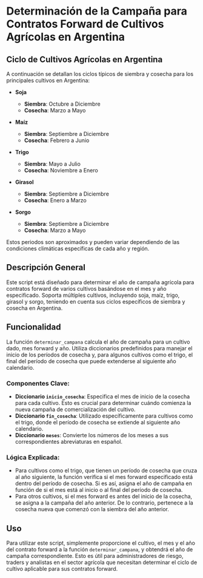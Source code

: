 # Determinación de la Campaña para Contratos Forward de Cultivos Agrícolas en Argentina

## Ciclo de Cultivos Agrícolas en Argentina
A continuación se detallan los ciclos típicos de siembra y cosecha para los principales cultivos en Argentina:

- **Soja**
  - **Siembra**: Octubre a Diciembre
  - **Cosecha**: Marzo a Mayo

- **Maíz**
  - **Siembra**: Septiembre a Diciembre
  - **Cosecha**: Febrero a Junio

- **Trigo**
  - **Siembra**: Mayo a Julio
  - **Cosecha**: Noviembre a Enero

- **Girasol**
  - **Siembra**: Septiembre a Diciembre
  - **Cosecha**: Enero a Marzo

- **Sorgo**
  - **Siembra**: Septiembre a Diciembre
  - **Cosecha**: Marzo a Mayo

Estos periodos son aproximados y pueden variar dependiendo de las condiciones climáticas específicas de cada año y región.

## Descripción General
Este script está diseñado para determinar el año de campaña agrícola para contratos forward de varios cultivos basándose en el mes y año especificado. Soporta múltiples cultivos, incluyendo soja, maíz, trigo, girasol y sorgo, teniendo en cuenta sus ciclos específicos de siembra y cosecha en Argentina.

## Funcionalidad
La función `determinar_campana` calcula el año de campaña para un cultivo dado, mes forward y año. Utiliza diccionarios predefinidos para manejar el inicio de los períodos de cosecha y, para algunos cultivos como el trigo, el final del período de cosecha que puede extenderse al siguiente año calendario.

### Componentes Clave:
- **Diccionario `inicio_cosecha`**: Especifica el mes de inicio de la cosecha para cada cultivo. Esto es crucial para determinar cuándo comienza la nueva campaña de comercialización del cultivo.
- **Diccionario `fin_cosecha`**: Utilizado específicamente para cultivos como el trigo, donde el período de cosecha se extiende al siguiente año calendario.
- **Diccionario `meses`**: Convierte los números de los meses a sus correspondientes abreviaturas en español.

### Lógica Explicada:
- Para cultivos como el trigo, que tienen un período de cosecha que cruza al año siguiente, la función verifica si el mes forward especificado está dentro del período de cosecha. Si es así, asigna el año de campaña en función de si el mes está al inicio o al final del período de cosecha.
- Para otros cultivos, si el mes forward es antes del inicio de la cosecha, se asigna a la campaña del año anterior. De lo contrario, pertenece a la cosecha nueva que comenzó con la siembra del año anterior.

## Uso
Para utilizar este script, simplemente proporcione el cultivo, el mes y el año del contrato forward a la función `determinar_campana`, y obtendrá el año de campaña correspondiente. Esto es útil para administradores de riesgo, traders y analistas en el sector agrícola que necesitan determinar el ciclo de cultivo aplicable para sus contratos forward.
